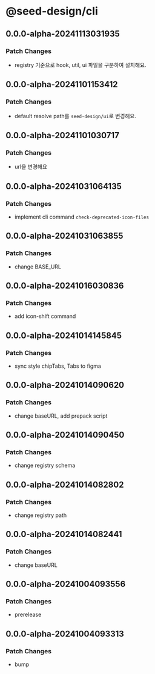 # @seed-design/cli

## 0.0.0-alpha-20241113031935

### Patch Changes

- registry 기준으로 hook, util, ui 파일을 구분하여 설치해요.

## 0.0.0-alpha-20241101153412

### Patch Changes

- default resolve path를 `seed-design/ui`로 변경해요.

## 0.0.0-alpha-20241101030717

### Patch Changes

- url을 변경해요

## 0.0.0-alpha-20241031064135

### Patch Changes

- implement cli command `check-deprecated-icon-files`

## 0.0.0-alpha-20241031063855

### Patch Changes

- change BASE_URL

## 0.0.0-alpha-20241016030836

### Patch Changes

- add icon-shift command

## 0.0.0-alpha-20241014145845

### Patch Changes

- sync style chipTabs, Tabs to figma

## 0.0.0-alpha-20241014090620

### Patch Changes

- change baseURL, add prepack script

## 0.0.0-alpha-20241014090450

### Patch Changes

- change registry schema

## 0.0.0-alpha-20241014082802

### Patch Changes

- change registry path

## 0.0.0-alpha-20241014082441

### Patch Changes

- change baseURL

## 0.0.0-alpha-20241004093556

### Patch Changes

- prerelease

## 0.0.0-alpha-20241004093313

### Patch Changes

- bump
